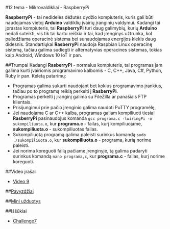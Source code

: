 ﻿#12 tema - Mikrovaldikliai - RaspberryPi

**RaspberryPi** - tai nedidelės dėžutės dydžio kompiuteris, kuris gali būti naudojamas vietoj **Arduino** valdiklių įvairių įranginių valdymui. Kadangi tai įprastas kompiuteris, tai **RaspberryPi** turi daug galimybių, kurių **Arduino** nedali suteikti, vis tik tai kartu reiškia ir tai, kad įrenginys užtrunka, kol paliedžiama operacinė sistema bei sunaudojamas energijos kiekis daug didesnis. Standartiųkai **RasberryPi** naudoja Raspbian Linux operacinę sistemą, tačiau galima sudiegti ir alternatyvias operacines sistemas, tokias kaip Android, Windows 10 IoT ir pan.

##Trumpai
Kadangi **RasberryPi** - normalus kompiuteris, tai programas jam galima kurti įvairiomis programavimo kalbomis - C, C++, Java, C#, Python, Ruby ir pan. Keletą patarimų:
- Programas galima sukurti naudojant bet kokius programavimo įrankius, tačiau po to programą reikią perkelti į **RasberryPi**. 
- Programas perkelti į įranginį galima su FileZilla ar panašiais FTP klientais. 
- Prisijungimui prie pačio įrenginio galima naudoti PuTTY programėlę, 
- Jei naudojama C ar C++ kalba, programas galiam kompiliuoti tiesiai **RasberryPi** pasinaudojus komanda `gcc programa.c -lwiringPi -o sukompiliuota.o`, kur **programa.c** - failas, kurį kompiliuojame, **sukompiliuota.o** - sukompiliuotas failas.
- Sukompiliuotą programą galima paleisti surinkus komandą `sudo ./sukompiliuota.o`, kur **sukompiliuota.o** - programa, kurią norime paleisti.
- Jei norima koreguoti failą pačiame įrenginyje, tą galima padaryti surinkus komandą `nano programa,c`, kur **programa.c** - failas, kurį norime koreguoti.
  
##Video įrašai
- [Video 9](https://github.com/niku-live/jpvs2015/blob/master/VIDEO.md#video-9)

##[Pavyzdžiai](https://github.com/niku-live/jpvs2015/tree/master/12%20tema%20-%20Micro%20-%20RaspberryPi/Examples)

##[Mini užduotys](https://github.com/niku-live/jpvs2015/tree/master/12%20tema%20-%20Micro%20-%20RaspberryPi/Mini%20Problems)

##Iššūkiai
- [Challenge7](https://github.com/niku-live/jpvs2015/blob/master/CHALLANGES.md#challange7)